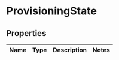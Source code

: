 # ProvisioningState

## Properties

|Name | Type | Description | Notes|
|------------ | ------------- | ------------- | -------------|


